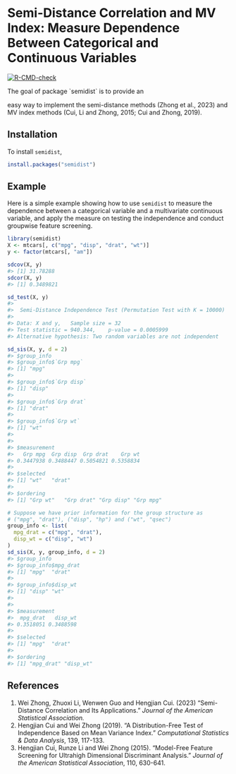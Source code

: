 
<!-- README.md is generated from README.Rmd. Please edit that file -->

# Semi-Distance Correlation and MV Index: Measure Dependence Between Categorical and Continuous Variables

<!-- badges: start -->

[![R-CMD-check](https://github.com/wzhong41/semidist/actions/workflows/R-CMD-check.yaml/badge.svg)](https://github.com/wzhong41/semidist/actions/workflows/R-CMD-check.yaml)
<!-- badges: end --> The goal of package `semidist` is to provide an
easy way to implement the semi-distance methods (Zhong et al., 2023) and
MV index methods (Cui, Li and Zhong, 2015; Cui and Zhong, 2019).

## Installation

To install `semidist`,

``` r
install.packages("semidist")
```

## Example

Here is a simple example showing how to use `semidist` to measure the
dependence between a categorical variable and a multivariate continuous
variable, and apply the measure on testing the independence and conduct
groupwise feature screening.

``` r
library(semidist)
X <- mtcars[, c("mpg", "disp", "drat", "wt")]
y <- factor(mtcars[, "am"])

sdcov(X, y)
#> [1] 31.78288
sdcor(X, y)
#> [1] 0.3489821

sd_test(X, y)
#> 
#>  Semi-Distance Independence Test (Permutation Test with K = 10000)
#> 
#> Data: X and y,   Sample size = 32
#> Test statistic = 940.344,    p-value = 0.0005999
#> Alternative hypothesis: Two random variables are not independent

sd_sis(X, y, d = 2)
#> $group_info
#> $group_info$`Grp mpg`
#> [1] "mpg"
#> 
#> $group_info$`Grp disp`
#> [1] "disp"
#> 
#> $group_info$`Grp drat`
#> [1] "drat"
#> 
#> $group_info$`Grp wt`
#> [1] "wt"
#> 
#> 
#> $measurement
#>   Grp mpg  Grp disp  Grp drat    Grp wt 
#> 0.3447938 0.3488447 0.5054821 0.5358834 
#> 
#> $selected
#> [1] "wt"   "drat"
#> 
#> $ordering
#> [1] "Grp wt"   "Grp drat" "Grp disp" "Grp mpg"

# Suppose we have prior information for the group structure as
# ("mpg", "drat"), ("disp", "hp") and ("wt", "qsec")
group_info <- list(
  mpg_drat = c("mpg", "drat"),
  disp_wt = c("disp", "wt")
)
sd_sis(X, y, group_info, d = 2)
#> $group_info
#> $group_info$mpg_drat
#> [1] "mpg"  "drat"
#> 
#> $group_info$disp_wt
#> [1] "disp" "wt"  
#> 
#> 
#> $measurement
#>  mpg_drat   disp_wt 
#> 0.3518051 0.3488598 
#> 
#> $selected
#> [1] "mpg"  "drat"
#> 
#> $ordering
#> [1] "mpg_drat" "disp_wt"
```

## References

1.  Wei Zhong, Zhuoxi Li, Wenwen Guo and Hengjian Cui. (2023)
    “Semi-Distance Correlation and Its Applications.” *Journal of the
    American Statistical Association.*
2.  Hengjian Cui and Wei Zhong (2019). “A Distribution-Free Test of
    Independence Based on Mean Variance Index.” *Computational
    Statistics & Data Analysis*, 139, 117-133.
3.  Hengjian Cui, Runze Li and Wei Zhong (2015). “Model-Free Feature
    Screening for Ultrahigh Dimensional Discriminant Analysis.” *Journal
    of the American Statistical Association*, 110, 630-641.
